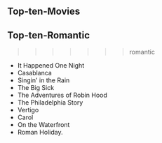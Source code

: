 
## Top-ten-Movies
## Top-ten-Romantic
>>>>>>> romantic
- It Happened One Night
- Casablanca
- Singin' in the Rain
- The Big Sick
- The Adventures of Robin Hood
- The Philadelphia Story
- Vertigo
- Carol
- On the Waterfront
- Roman Holiday.

